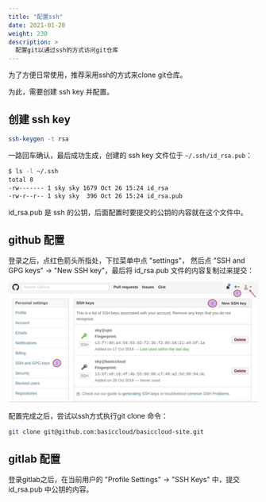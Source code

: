 ```yaml
---
title: "配置ssh"
date: 2021-01-20
weight: 230
description: >
  配置git以通过ssh的方式访问git仓库
---
```


为了方便日常使用，推荐采用ssh的方式来clone git仓库。

为此，需要创建 ssh key 并配置。

## 创建 ssh key

```bash
ssh-keygen -t rsa
```

一路回车确认，最后成功生成，创建的 ssh key 文件位于 `~/.ssh/id_rsa.pub`：

```bash
$ ls -l ~/.ssh
total 8
-rw------- 1 sky sky 1679 Oct 26 15:24 id_rsa
-rw-r--r-- 1 sky sky  396 Oct 26 15:24 id_rsa.pub
```

id_rsa.pub 是 ssh 的公钥，后面配置时要提交的公钥的内容就在这个文件中。

## github 配置

登录之后，点红色箭头所指处，下拉菜单中点 "settings"， 然后点 "SSH and GPG keys" -> "New SSH key"，最后将 id_rsa.pub 文件的内容复制过来提交：

![](images/add_key_github.jpg)

配置完成之后，尝试以ssh方式执行git clone 命令：

```bash
git clone git@github.com:basiccloud/basiccloud-site.git
```

## gitlab 配置

登录gitlab之后，在当前用户的 "Profile Settings" -> "SSH Keys" 中，提交id_rsa.pub 中公钥的内容。